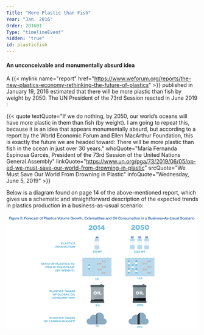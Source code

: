 ```yaml
---
Title: "More Plastic than Fish"
Year: "Jan. 2016"
Order: 201601
Type: "timelineEvent"
hidden: "true"
id: plasticfish
---
```


#### An unconceivable and monumentally absurd idea

A {{< mylink name="report" href="https://www.weforum.org/reports/the-new-plastics-economy-rethinking-the-future-of-plastics" >}} published in January 19, 2016 estimated that there will be more plastic than fish by weight by 2050. The UN President of the 73rd Session reacted in June 2019 :

{{< quote textQuote="If we do nothing, by 2050, our world’s oceans will have more plastic in them than fish (by weight). I am going to repeat this, because it is an idea that appears monumentally absurd, but according to a report by the World Economic Forum and Ellen MacArthur Foundation, this is exactly the future we are headed toward: There will be more plastic than fish in the ocean in just over 30 years." whoQuote="María Fernanda Espinosa Garcés, President of the 73rd Session of the United Nations General Assembly" linkQuote="https://www.un.org/pga/73/2019/06/05/op-ed-we-must-save-our-world-from-drowning-in-plastic" srcQuote="We Must Save Our World From Drowning in Plastic" infoQuote="Wednesday, June 5, 2019" >}}

Below is a diagram found on page 14 of the above-mentioned report, which gives us a schematic and straightforward description of the expected trends in plastics production in a business-as-usual scenario:

![](/img/ecology/timelines/main/plasticfishp14.png)